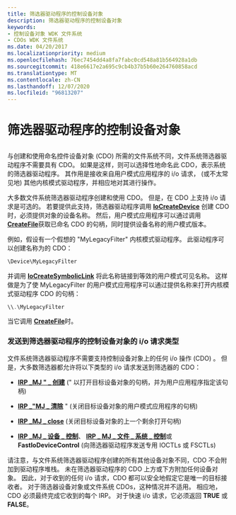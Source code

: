 ```yaml
---
title: 筛选器驱动程序的控制设备对象
description: 筛选器驱动程序的控制设备对象
keywords:
- 控制设备对象 WDK 文件系统
- CDOs WDK 文件系统
ms.date: 04/20/2017
ms.localizationpriority: medium
ms.openlocfilehash: 76ec7454dd4a8fa7fabc0cd548a81b564928a1db
ms.sourcegitcommit: 418e6617e2a695c9cb4b37b5b60e264760858acd
ms.translationtype: MT
ms.contentlocale: zh-CN
ms.lasthandoff: 12/07/2020
ms.locfileid: "96813207"
---
```

# <a name="the-filter-drivers-control-device-object"></a>筛选器驱动程序的控制设备对象


## <span id="ddk_the_filter_drivers_control_device_object_if"></span><span id="DDK_THE_FILTER_DRIVERS_CONTROL_DEVICE_OBJECT_IF"></span>


与创建和使用命名控件设备对象 (CDO) 所需的文件系统不同，文件系统筛选器驱动程序不需要具有 CDO。 如果是这样，则可以选择性地命名此 CDO，表示系统的筛选器驱动程序。 其作用是接收来自用户模式应用程序的 i/o 请求， (或不太常见地) 其他内核模式驱动程序，并相应地对其进行操作。

大多数文件系统筛选器驱动程序创建和使用 CDO。 但是，在 CDO 上支持 i/o 请求是可选的。 若要提供此支持，筛选器驱动程序调用 [**IoCreateDevice**](/windows-hardware/drivers/ddi/wdm/nf-wdm-iocreatedevice) 创建 CDO 时，必须提供对象的设备名称。 然后，用户模式应用程序可以通过调用 [**CreateFile**](/windows/win32/api/fileapi/nf-fileapi-createfilea)获取已命名 CDO 的句柄，同时提供设备名称的用户模式版本。

例如，假设有一个假想的 "MyLegacyFilter" 内核模式驱动程序。 此驱动程序可以创建名称为的 CDO：

```cpp
\Device\MyLegacyFilter
```

并调用 [**IoCreateSymbolicLink**](/windows-hardware/drivers/ddi/wdm/nf-wdm-iocreatesymboliclink) 将此名称链接到等效的用户模式可见名称。 这样做是为了使 MyLegacyFilter 的用户模式应用程序可以通过提供名称来打开内核模式驱动程序 CDO 的句柄：

```cpp
\\.\MyLegacyFilter
```

当它调用 [**CreateFile**](/windows/win32/api/fileapi/nf-fileapi-createfilea)时。

### <a name="span-idtypes_of_i_o_requests_that_are_sent_to_the_filter_driver_s_control_devspanspan-idtypes_of_i_o_requests_that_are_sent_to_the_filter_driver_s_control_devspantypes-of-io-requests-that-are-sent-to-the-filter-drivers-control-device-object"></a><span id="types_of_i_o_requests_that_are_sent_to_the_filter_driver_s_control_dev"></span><span id="TYPES_OF_I_O_REQUESTS_THAT_ARE_SENT_TO_THE_FILTER_DRIVER_S_CONTROL_DEV"></span>发送到筛选器驱动程序的控制设备对象的 i/o 请求类型

文件系统筛选器驱动程序不需要支持控制设备对象上的任何 i/o 操作 (CDO) 。 但是，大多数筛选器都允许将以下类型的 i/o 请求发送到筛选器的 CDO：

-   [**IRP \_MJ " \_ 创建**](./irp-mj-create.md) (" 以打开目标设备对象的句柄，并为用户应用程序指定该句柄) 

-   [**IRP \_"MJ \_ 清除**](./irp-mj-cleanup.md) " (关闭目标设备对象的用户模式应用程序的句柄) 

-   [**IRP \_MJ \_ close**](./irp-mj-close.md) (关闭目标设备对象的上一个剩余打开句柄) 

-   [**IRP \_MJ \_ 设备 \_ 控制**](./irp-mj-device-control.md)、 [**IRP \_ MJ \_ 文件 \_ 系统 \_ 控制**](./irp-mj-file-system-control.md)或 **FastIoDeviceControl** (向筛选器驱动程序发送专用 IOCTLs 或 FSCTLs) 

请注意，与文件系统筛选器驱动程序创建的所有其他设备对象不同，CDO 不会附加到驱动程序堆栈。 未在筛选器驱动程序的 CDO 上方或下方附加任何设备对象。 因此，对于收到的任何 i/o 请求，CDO 都可以安全地假定它是唯一的目标接收者。 对于筛选器设备对象或文件系统 CDOs，这种情况并不适用。 相应地，CDO 必须最终完成它收到的每个 IRP。 对于快速 i/o 请求，它必须返回 **TRUE** 或 **FALSE**。

 

